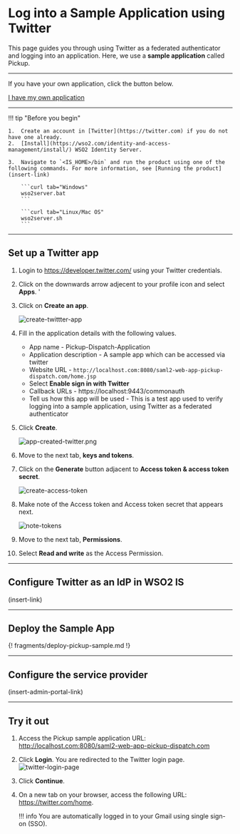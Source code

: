 # Log into a Sample Application using Twitter

This page guides you through using Twitter as a federated authenticator and logging into an application. Here, we use a **sample application** called Pickup. 

----

If you have your own application, click the button below.

<a class="samplebtn_a" href="../../guides/federation/twitter" target="_blank" rel="nofollow noopener">I have my own application</a>

----

!!! tip "Before you begin"
    
    1.  Create an account in [Twitter](https://twitter.com) if you do not have one already.
    2.  [Install](https://wso2.com/identity-and-access-management/install/) WSO2 Identity Server.
	
	3.  Navigate to `<IS_HOME>/bin` and run the product using one of the following commands. For more information, see [Running the product](insert-link)

		```curl tab="Windows"
		wso2server.bat
		```

		```curl tab="Linux/Mac OS"
		wso2server.sh
		```
---

## Set up a Twitter app

1. Login to <https://developer.twitter.com/> using your Twitter credentials. 

2. Click on the downwards arrow adjecent to your profile icon and select **Apps**. '

3. Click on **Create an app**.
    
    ![create-twittter-app](../../assets/img/samples/create-app-twitter.png)

4. Fill in the application details with the following values. 

    - App name - Pickup-Dispatch-Application
    - Application description - A sample app which can be accessed via twitter
    - Website URL - `http://localhost.com:8080/saml2-web-app-pickup-dispatch.com/home.jsp`
    - Select **Enable sign in with Twitter**
    - Callback URLs - https://localhost:9443/commonauth
    - Tell us how this app will be used - This is a test app used to verify logging into a sample application, using Twitter as a federated authenticator

5. Click  **Create**.

    ![app-created-twitter.png](../../assets/img/samples/app-created-twitter.png)

6. Move to the next tab, **keys and tokens**. 

7. Click on the **Generate** button adjacent to **Access token & access token secret**. 

    ![create-access-token](../../assets/img/samples/create-access-token.png)

8. Make note of the Access token and Access token secret that appears next. 

    ![note-tokens](../../assets/img/samples/note-tokens.png)

9. Move to the next tab, **Permissions**. 

10. Select **Read and write** as the Access Permission. 

---

## Configure Twitter as an IdP in WSO2 IS 

(insert-link)

---

## Deploy the Sample App

{! fragments/deploy-pickup-sample.md !}

---

## Configure the service provider

(insert-admin-portal-link)

---

## Try it out

1.  Access the Pickup sample application URL:
    <http://localhost.com:8080/saml2-web-app-pickup-dispatch.com>
2.  Click **Login**. You are redirected to the Twitter login page.  
    ![twitter-login-page](../../assets/img/samples/consent-twitter.png)
    
3.  Click **Continue**. 
4.  On a new tab on your browser, access the following URL:
    <https://twitter.com/home>.

    !!! info 
    	You are automatically logged in to your Gmail using single sign-on (SSO).